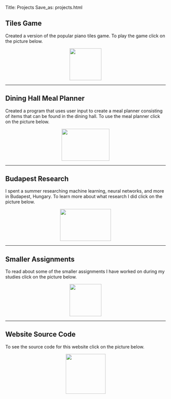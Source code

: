 Title: Projects
Save_as: projects.html

## Tiles Game
Created a version of the popular piano tiles game. To play the game click on the picture below.

<center><a href="https://github.com/slancas1/tiles_game"><img src="../pictures/tiles.png" width="100" height="100" /></a></center>

<hr>

## Dining Hall Meal Planner
Created a program that uses user input to create a meal planner consisting of items that can be found in the dining hall. To use the meal planner click on the picture below.

<center><a href="https://github.com/slancas1/meal_planner"><img src="../pictures/food.png" width="150.7" height="100" /></a></center>

<hr>

## Budapest Research
I spent a summer researching machine learning, neural networks, and more in Budapest, Hungary. To learn more about what research I did click on the picture below.

<center><a href="https://github.com/slancas1/budapest_research"><img src="../pictures/budapest.png" width="159.36" height="100" /></a></center>

<hr>

## Smaller Assignments
To read about some of the smaller assignments I have worked on during my studies click on the picture below. 

<center><a href="https://github.com/slancas1/smaller_assignments"><img src="../pictures/crossword.jpg" width="100" height="100.44" /></a></center>

<hr>

## Website Source Code
To see the source code for this website click on the picture below.

<center><a href="https://github.com/slancas1/my_site"><img src="../pictures/website.png" width="125" height="125" /></a></center>

